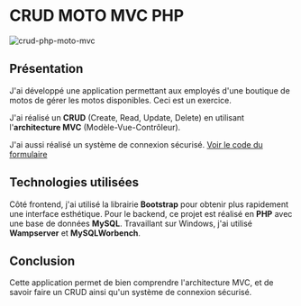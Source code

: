  # CRUD MOTO MVC PHP

![crud-php-moto-mvc](https://github.com/alicemimouni/crud-moto-mvc/assets/82211729/26951265-c735-4b5f-843d-bd6a3b665a0f)

## Présentation

J'ai développé une application permettant aux employés d'une boutique de motos de gérer les motos disponibles. Ceci est un exercice.

J'ai réalisé un **CRUD** (Create, Read, Update, Delete) en utilisant l'**architecture MVC** (Modèle-Vue-Contrôleur). 

J'ai aussi réalisé un système de connexion sécurisé. [Voir le code du formulaire](vue/security/login.php)


## Technologies utilisées

Côté frontend, j'ai utilisé la librairie **Bootstrap** pour obtenir plus rapidement une interface esthétique.
Pour le backend, ce projet est réalisé en **PHP** avec une base de données **MySQL**.
Travaillant sur Windows, j'ai utilisé **Wampserver** et **MySQLWorbench**. 

## Conclusion

Cette application permet de bien comprendre l'architecture MVC, et de savoir faire un CRUD ainsi qu'un système de connexion sécurisé.



